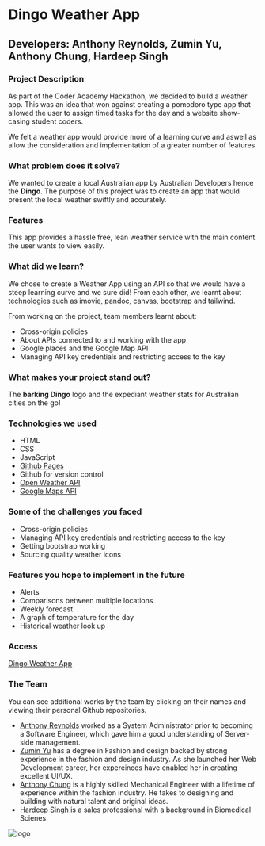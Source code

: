 # Dingo Weather App

## Developers: Anthony Reynolds, Zumin Yu, Anthony Chung,  Hardeep Singh

### **Project Description**

As part of the Coder Academy Hackathon, we decided to build a weather app. This was an idea that won against creating a pomodoro type app that allowed the user to assign timed tasks for the day and a website show-casing student coders.

We felt a weather app would provide more of a learning curve and aswell as allow the consideration and  implementation of a greater number of features.
### **What problem does it solve?**

We wanted to create a local Australian app by Australian Developers hence the **Dingo**. The purpose of this project was to create an app that would present the local weather swiftly and accurately.

### **Features**

This app provides a hassle free, lean weather service with the main content the user wants to view easily. 

### **What did we learn?**

We chose to create a Weather App using an API so that we would have a steep learning curve and we sure did! From each other, we learnt about technologies such as imovie, pandoc, canvas, bootstrap and tailwind.

From working on the project, team members learnt about:
- Cross-origin policies
- About APIs connected to and working with the app
- Google places and the Google Map API
- Managing API key credentials and restricting access to the key


### **What makes your project stand out?**
The **barking Dingo** logo and the expediant weather stats for Australian cities on the go!

### **Technologies we used**
- HTML
- CSS
- JavaScript
- [Github Pages](https://pages.github.com/)
- Github for version control
- [Open Weather API](https://openweathermap.org/api) 
- [Google Maps API](https://developers.google.com/maps/documentation/places/web-service/overview)

### **Some of the challenges you faced**
- Cross-origin policies
- Managing API key credentials and restricting access to the key
- Getting bootstrap working
- Sourcing quality weather icons

### **Features you hope to implement in the future**
- Alerts
- Comparisons between multiple locations
- Weekly forecast
- A graph of temperature for the day
- Historical weather look up

### **Access**
[Dingo Weather App](https://anthonymarkreynolds.github.io/Dingo-Weather/)

### **The Team**

You can see additional works by the team by clicking on their names and viewing their personal Github repositories.

- [Anthony Reynolds](https://github.com/anthonymarkreynolds) worked as a System Administrator prior to becoming a Software Engineer, which gave him a good understanding of Server-side management.
- [Zumin Yu](https://github.com/Yumi2121) has a degree in Fashion and design backed by strong experience in the fashion and design industry. As she launched her Web Development career, her expereinces have enabled her in creating excellent UI/UX.
- [Anthony Chung](https://github.com/anthonybchung) is a highly  skilled Mechanical Engineer with a lifetime of experience within the fashion industry. He takes to designing and building with natural talent and original ideas.
- [Hardeep Singh](https://github.com/HardeepSinghAu) is a sales professional with a background in Biomedical Scienes.

![logo](resources/1.png)